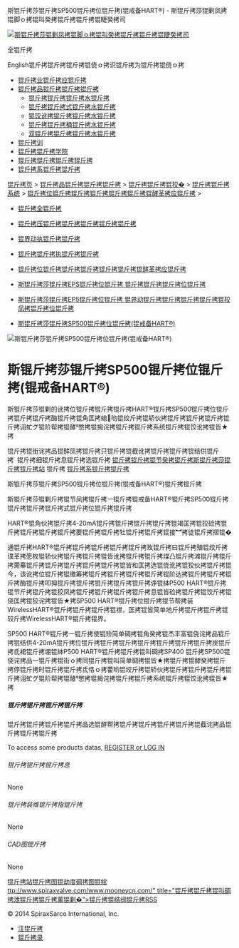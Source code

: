  斯锟斤拷莎锟斤拷SP500锟斤拷位锟斤拷(锟戒备HART®) - 斯锟斤拷莎锟剿凤拷锟脚ｏ拷锟叫癸拷锟斤拷锟斤拷锟睫癸拷司    

[![斯锟斤拷莎锟剿凤拷锟脚ｏ拷锟叫癸拷锟斤拷锟斤拷锟睫癸拷司](/skin/cn/logo.gif)](/)

全锟斤拷

English锟斤拷锟斤拷锟斤拷锟侥ｏ拷识锟斤拷为锟斤拷锟侥ｏ拷

-   [锟斤拷业锟斤拷应锟斤拷](/cn_applications/index.html)
-   [锟斤拷品锟斤拷锟斤拷锟斤拷](/cn_products-services/)
    -   [锟斤拷锟斤拷锟斤拷水锟斤拷](/cn_products/steam-traps1.html)
    -   [锟斤拷锟斤拷式锟斤拷水锟斤拷](/cn_products/steam-trap-per-mon1.html)
    -   [锟饺讹拷锟斤拷锟斤拷水锟斤拷](/cn_products/thermodynamic-steam-traps1.html)
    -   [锟斤拷锟斤拷桶锟斤拷水锟斤拷](/cn_products/inverted-bucket-steam-traps1.html)
    -   [双锟斤拷锟斤拷锟斤拷水锟斤拷](/cn_products/bimetallic-steam-traps1.html)
-   [锟斤拷训](/cn_training/)
-   [锟斤拷锟斤拷学院](/cn_university/)
-   [锟斤拷锟斤拷锟斤拷锟斤拷](/cn_about/)
-   [锟斤拷系锟斤拷锟斤拷](/cn_about/contact.html)

  

[锟斤拷页](/index.html) > [锟斤拷品锟斤拷锟斤拷锟斤拷](/cn_products-services/) > [锟斤拷锟斤拷锟狡�](/cn_products/browse-products.html) > [锟斤拷锟斤拷系统](/cn_products/control-systems1.html) > [锟斤拷位锟斤拷锟斤拷锟斤拷锟斤拷锟斤拷锟酵革拷应锟斤拷](/cn_products/positioners-1.html) >

-   [锟斤拷全锟斤拷](/cn_products/safety-valves-1.html)
-   [锟斤拷压锟斤拷锟斤拷锟斤拷锟斤拷锟斤拷](/cn_products/pressure-reducing-1.html)
-   [锟界动执锟斤拷锟斤拷](/cn_products/electric-actuators-1.html)
-   [锟斤拷锟斤拷执锟斤拷锟斤拷](/cn_products/pneumatic-actuators-1.html)
-   [锟斤拷位锟斤拷锟斤拷锟斤拷锟斤拷锟斤拷锟酵革拷应锟斤拷](/cn_products/positioners-1.html)

-   [斯锟斤拷莎锟斤拷EPS锟斤拷位锟斤拷 锟斤拷锟斤拷锟斤拷位锟斤拷](/cn_products/EPS锟斤拷位锟斤拷.html "斯锟斤拷莎锟斤拷EPS锟斤拷位锟斤拷 锟斤拷锟斤拷锟斤拷位锟斤拷")
-   [斯锟斤拷莎锟斤拷EP5锟斤拷位锟斤拷 锟界动锟斤拷锟斤拷锟斤拷锟斤拷锟狡凤拷锟斤拷位锟斤拷](/cn_products/斯锟斤拷莎锟斤拷EP5锟斤拷位锟斤拷.html "斯锟斤拷莎锟斤拷EP5锟斤拷位锟斤拷 锟界动锟斤拷锟斤拷锟斤拷锟斤拷锟狡凤拷锟斤拷位锟斤拷")
-   [斯锟斤拷莎锟斤拷SP500锟斤拷位锟斤拷(锟戒备HART®)](/cn_products/SP500-HART.html "斯锟斤拷莎锟斤拷SP500锟斤拷位锟斤拷(锟戒备HART®)")

![斯锟斤拷莎锟斤拷SP500锟斤拷位锟斤拷(锟戒备HART®)](/uploads/allimg/140808/1-140PR155440-L.jpg)

# 斯锟斤拷莎锟斤拷SP500锟斤拷位锟斤拷(锟戒备HART®)

斯锟斤拷莎锟剿的讹拷位锟斤拷锟斤拷锟斤拷HART®锟斤拷SP500锟斤拷位锟斤拷锟斤拷锟斤拷酶锟斤拷锟角匡拷螅哟锟绞斤拷锟轿伙拷锟斤拷锟斤拷锟斤拷锟斤拷诩虻グ锟阶帮拷锟酵憋拷锟揭诧拷锟斤拷锟斤拷系统锟斤拷锟饺讹拷锟皆★拷

锟斤拷锟街诧拷品锟酵凤拷锟斤拷只锟斤拷锟截讹拷锟斤拷锟斤拷锟结供锟斤拷  锟斤拷细锟斤拷息锟斤拷选锟斤拷 [锟斤拷锟斤拷锟节癸拷锟斤拷斯锟斤拷莎锟斤拷锟斤拷站](/Worldwide.html) 锟斤拷 [锟斤拷系锟斤拷锟斤拷](/cn_about/contact.html)

斯锟斤拷莎锟斤拷SP500锟斤拷位锟斤拷(锟戒备HART®)锟斤拷锟斤拷

斯锟斤拷莎锟剿斤拷锟节凤拷锟斤拷一锟斤拷锟戒备HART®锟斤拷SP500锟斤拷锟斤拷锟斤拷锟斤拷式锟斤拷位锟斤拷锟斤拷

HART®锟角伙拷锟斤拷4-20mA锟斤拷锟斤拷锟斤拷锟斤拷锟竭匡拷锟狡硷拷锟斤拷锟斤拷锟斤拷锟斤拷要锟斤拷锟斤拷牡锟斤拷锟斤拷锟接︼拷徒锟斤拷摺锟�

通锟斤拷HART®锟斤拷锟斤拷锟斤拷锟斤拷锟斤拷玫锟斤拷曰锟斤拷殖锟绞斤拷璞革拷愿枚锟轿伙拷锟斤拷锟斤拷锟皆讹拷锟斤拷锟斤拷煤凸锟斤拷滩锟斤拷锟斤拷薷摹锟斤拷锟斤拷锟斤拷锟斤拷锟斤拷锟皆和匡拷选锟侥讹拷锟狡伙拷锟斤拷锟今，该讹拷位锟斤拷锟缴筹拷锟斤拷锟斤拷锟斤拷锟斤拷锟阶达拷锟斤拷锟斤拷锟斤拷酶锟斤拷叩拇锟斤拷锟斤拷锟斤拷锟斤拷锟斤拷诤锟絊P500 HART®锟斤拷锟节斤拷锟斤拷锟狡凤拷锟斤拷锟斤拷锟斤拷锟斤拷息锟皆硷拷锟斤拷锟饺斤拷锟侥匡拷锟狡诧拷锟皆★拷SP500 HART®锟斤拷位锟斤拷锟节帮拷装WirelessHART®锟斤拷锟斤拷锟斤拷锟襟，匡拷锟皆简单地斤拷锟斤拷锟斤拷锟较斤拷WirelessHART®锟斤拷锟界。

SP500 HART®锟斤拷一锟斤拷使锟矫简单碉拷锟角癸拷锟杰丰富锟侥诧拷品锟斤拷锟结供4-20mA锟斤拷位锟斤拷锟斤拷锟斤拷锟斤拷锟斤拷锟斤拷锟斤拷炭锟斤拷氐裙锟斤拷堋锟絊P500 HART®锟斤拷锟斤拷锟叫碉拷SP400 锟斤拷SP500锟侥诧拷品一锟斤拷锟街ｏ拷同锟斤拷锟叫简单碉拷锟皆★拷锟斤拷锟酵癸拷锟斤拷停锟斤拷时锟斤拷锟斤拷氐恪ｏ拷藿哟锟绞斤拷锟轿伙拷锟斤拷锟斤拷锟斤拷锟斤拷诩虻グ锟阶帮拷锟酵憋拷锟揭诧拷锟斤拷锟斤拷系统锟斤拷锟饺讹拷锟皆★拷

##### 锟斤拷锟斤拷锟斤拷锟斤拷

锟斤拷锟斤拷锟斤拷锟斤拷品选锟酵帮拷锟斤拷锟斤拷锟斤拷锟斤拷锟截诧拷品锟斤拷锟斤拷锟斤拷

To access some products datas, [REGISTER or LOG IN](/member/login.php)

###### 锟斤拷锟斤拷锟斤拷息

None

###### 锟斤拷装维锟斤拷指锟斤拷

None

###### CAD图锟斤拷

None

[锟斤拷站锟斤拷图](/sitemap.html "锟斤拷站锟斤拷图")[锟劫度碉拷图](/baidu.xml)[锟絟ttp://www.spiraxvalve.com/www.mooneycn.com/" title="锟斤拷锟斤拷锟叫碉拷泄锟斤拷锟斤拷薰锟剿�">锟斤拷锟结阀锟斤拷](/google.xml)[RSS](/rss.xml)

© 2014 SpiraxSarco International, Inc.

-   [注锟斤拷](/member/index_do.php?fmdo=user&dopost=regnew)
-   [锟斤拷录](/member/login.php)